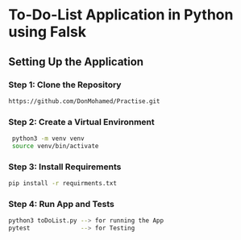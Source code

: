 # To-Do-List Application in Python using Falsk

## Setting Up the Application

### Step 1: Clone the Repository

```sh
https://github.com/DonMohamed/Practise.git

```

### Step 2: Create a Virtual Environment

```bash
 python3 -m venv venv
 source venv/bin/activate
 ```

### Step 3: Install Requirements

```bash
pip install -r requirments.txt
```

### Step 4: Run App and Tests

```bash
python3 toDoList.py --> for running the App
pytest              --> for Testing
```
